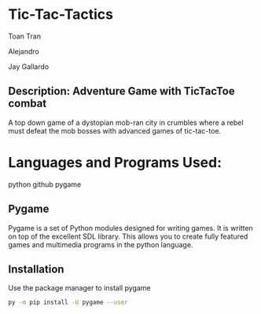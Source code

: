 # Tic-Tac-Tactics



Toan Tran

Alejandro 

Jay Gallardo

 

## Description: Adventure Game with TicTacToe combat


A top down game of a dystopian mob-ran city in crumbles where a rebel must defeat the mob bosses with advanced games of tic-tac-toe.

# Languages and Programs Used: 
python
github
pygame

## Pygame
Pygame is a set of Python modules designed for writing games. It is written on top of the excellent SDL library. This allows you to create fully featured games and multimedia programs in the python language.

## Installation

Use the package manager to install pygame

```bash
py -m pip install -U pygame --user
```



